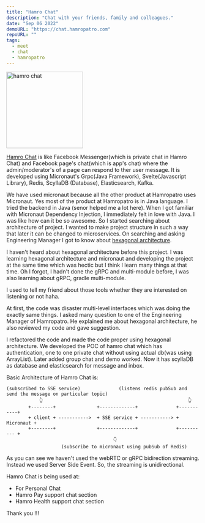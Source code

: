 ```yaml
---
title: "Hamro Chat"
description: "Chat with your friends, family and colleagues."
date: "Sep 06 2022"
demoURL: "https://chat.hamropatro.com"
repoURL: ""
tags:
  - meet
  - chat
  - hamropatro
---
```


<img src="/assets/hamropatro/hamropatro.svg" alt="hamro chat" width="200" height="200">

[Hamro Chat](https://chat.hamropatro.com) is like Facebook Messenger(which is private chat in Hamro Chat) and Facebook page's chat(which is app's chat) where the admin/moderator's of a page can respond to ther user message.
It is developed using Micronaut's Grpc(Java Framework), Svelte(Javascript Library), Redis, ScyllaDB (Database), Elasticsearch, Kafka.

We have used micronaut because all the other product at Hamropatro uses Micronaut. Yes most of the product at Hamropatro is in Java language.
I tried the backend in Java (senor helped me a lot here). When I got familiar with Micronaut Dependency Injection, I immediately felt in love with Java. I was like how can it be so awesome. So I started searching about architecture of project. I wanted to make project structure in such a way that later it can be changed to microservices. On searching and asking Engineering Manager I got to know about [hexagonal architecture](/blog/hexagonal-architecture).

I haven't heard about hexagonal architecture before this project. I was learning hexagonal architecture and micronaut and developing the project at the same time which was hectic but I think I learn many things at that time.
Oh I forgot, I hadn't done the gRPC and multi-module before, I was also learning about gRPC, gradle multi-module.

I used to tell my friend about those tools whether they are interested on listening or not haha.

At first, the code was disaster multi-level interfaces which was doing the exactly same things. I asked many question to one of the Engineering Manager of Hamropatro. He explained me about hexagonal architecture, he also reviewed my code and gave suggestion.

I refactored the code and made the code proper using hexagonal architecture.
We developed the POC of hamro chat which has authentication, one to one private chat without using actual db(was using ArrayList). Later added group chat and demo worked.
Now it has scyllaDB as database and elasticsearch for message and inbox.

Basic Architecture of Hamro Chat is:

```
(subscribed to SSE service)              (listens redis pubSub and send the message on particular topic)
            👆                                                     👆
        +--------+               +-------------+              +-----------+
        + client + ----------->  + SSE service + -----------> + Micronaut +
        +--------+               +-------------+              +---------- +
                                       👇
                    (subscribe to micronaut using pubSub of Redis)
```

As you can see we haven't used the webRTC or gRPC bidirection streaming. Instead we used Server Side Event. So, the streaming is unidirectional.

Hamro Chat is being used at:

- For Personal Chat
- Hamro Pay support chat section
- Hamro Health support chat section

Thank you !!!